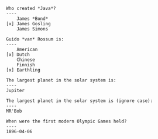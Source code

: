 ``` question type=radio
Who created *Java*?
----
    James *Bond*
[x] James Gosling
    James Simons
```

``` question type=checkbox
Guido *van* Rossum is:
----
    American
[x] Dutch
    Chinese
    Finnish
[x] Earthling
```

``` question type=text
The largest planet in the solar system is:
----
Jupiter
```

``` question type=text ignorecase
The largest planet in the solar system is (ignore case):
----
MR'Bob
```

``` question type=date
When were the first modern Olympic Games held?
----
1896-04-06
```
